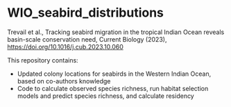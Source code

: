 # WIO_seabird_distributions

Trevail et al., Tracking seabird migration in the tropical Indian Ocean reveals basin-scale conservation need, Current Biology (2023), https://doi.org/10.1016/j.cub.2023.10.060

This repository contains:
- Updated colony locations for seabirds in the Western Indian Ocean, based on co-authors knowledge
- Code to calculate observed species richness, run habitat selection models and predict species richness, and calculate residency
